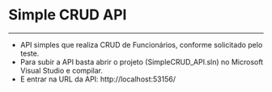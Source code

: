 # Simple CRUD API
---

 - API simples que realiza CRUD de Funcionários, conforme solicitado pelo teste.
 - Para subir a API basta abrir o projeto (SimpleCRUD_API.sln) no Microsoft Visual Studio e compilar.
 - E entrar na URL da API: http://localhost:53156/
